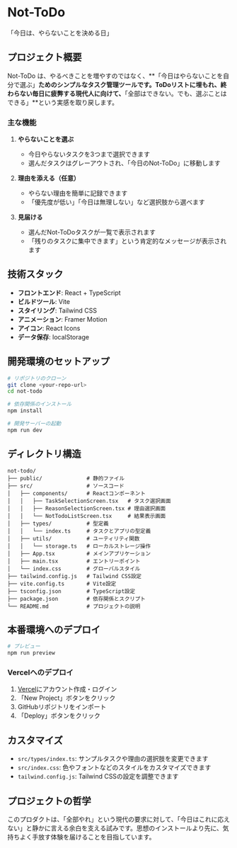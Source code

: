 # Not-ToDo

「今日は、やらないことを決める日」

## プロジェクト概要

Not-ToDo は、やるべきことを増やすのではなく、**「今日はやらないことを自分で選ぶ」**ためのシンプルなタスク管理ツールです。ToDoリストに埋もれ、終わらない毎日に疲弊する現代人に向けて、**「全部はできない。でも、選ぶことはできる」**という実感を取り戻します。

### 主な機能

1. **やらないことを選ぶ**
   - 今日やらないタスクを3つまで選択できます
   - 選んだタスクはグレーアウトされ、「今日のNot-ToDo」に移動します

2. **理由を添える（任意）**
   - やらない理由を簡単に記録できます
   - 「優先度が低い」「今日は無理しない」など選択肢から選べます

3. **見届ける**
   - 選んだNot-ToDoタスクが一覧で表示されます
   - 「残りのタスクに集中できます」という肯定的なメッセージが表示されます

## 技術スタック

- **フロントエンド**: React + TypeScript
- **ビルドツール**: Vite
- **スタイリング**: Tailwind CSS
- **アニメーション**: Framer Motion
- **アイコン**: React Icons
- **データ保存**: localStorage

## 開発環境のセットアップ

```bash
# リポジトリのクローン
git clone <your-repo-url>
cd not-todo

# 依存関係のインストール
npm install

# 開発サーバーの起動
npm run dev
```

## ディレクトリ構造

```
not-todo/
├── public/              # 静的ファイル
├── src/                 # ソースコード
│   ├── components/      # Reactコンポーネント
│   │   ├── TaskSelectionScreen.tsx   # タスク選択画面
│   │   ├── ReasonSelectionScreen.tsx # 理由選択画面
│   │   └── NotTodoListScreen.tsx     # 結果表示画面
│   ├── types/           # 型定義
│   │   └── index.ts     # タスクとアプリの型定義
│   ├── utils/           # ユーティリティ関数
│   │   └── storage.ts   # ローカルストレージ操作
│   ├── App.tsx          # メインアプリケーション
│   ├── main.tsx         # エントリーポイント
│   └── index.css        # グローバルスタイル
├── tailwind.config.js   # Tailwind CSS設定
├── vite.config.ts       # Vite設定
├── tsconfig.json        # TypeScript設定
├── package.json         # 依存関係とスクリプト
└── README.md            # プロジェクトの説明
```

## 本番環境へのデプロイ

```bash
# プレビュー
npm run preview
```

### Vercelへのデプロイ

1. [Vercel](https://vercel.com/)にアカウント作成・ログイン
2. 「New Project」ボタンをクリック
3. GitHubリポジトリをインポート
4. 「Deploy」ボタンをクリック

## カスタマイズ

- `src/types/index.ts`: サンプルタスクや理由の選択肢を変更できます
- `src/index.css`: 色やフォントなどのスタイルをカスタマイズできます
- `tailwind.config.js`: Tailwind CSSの設定を調整できます

## プロジェクトの哲学

このプロダクトは、「全部やれ」という現代の要求に対して、「今日はこれに応えない」と静かに言える余白を支える試みです。思想のインストールより先に、気持ちよく手放す体験を届けることを目指しています。
